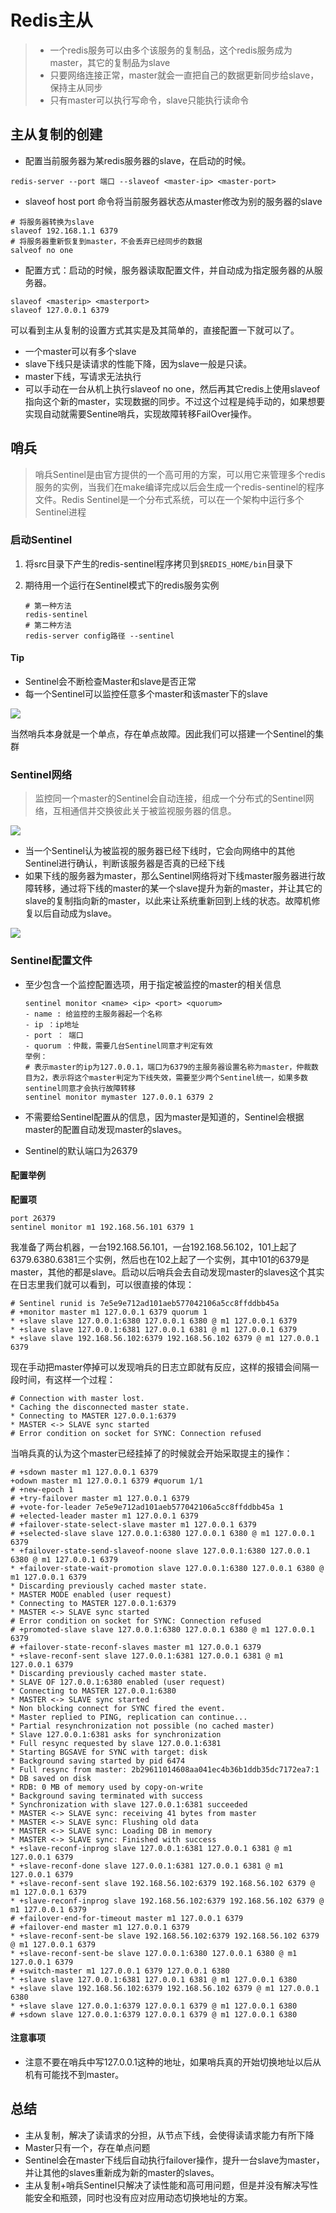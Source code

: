 # Redis主从

> - 一个redis服务可以由多个该服务的复制品，这个redis服务成为master，其它的复制品为slave
> - 只要网络连接正常，master就会一直把自己的数据更新同步给slave，保持主从同步
> - 只有master可以执行写命令，slave只能执行读命令

## 主从复制的创建

- 配置当前服务器为某redis服务器的slave，在启动的时候。

```shell
redis-server --port 端口 --slaveof <master-ip> <master-port>
```

- slaveof host port 命令将当前服务器状态从master修改为别的服务器的slave

```shell
# 将服务器转换为slave
slaveof 192.168.1.1 6379   
# 将服务器重新恢复到master，不会丢弃已经同步的数据
salveof no one
```

- 配置方式：启动的时候，服务器读取配置文件，并自动成为指定服务器的从服务器。

```shell
slaveof <masterip> <masterport>
slaveof 127.0.0.1 6379
```

可以看到主从复制的设置方式其实是及其简单的，直接配置一下就可以了。

- 一个master可以有多个slave
- slave下线只是读请求的性能下降，因为slave一般是只读。
- master下线，写请求无法执行
- 可以手动在一台从机上执行slaveof no one，然后再其它redis上使用slaveof指向这个新的master，实现数据的同步。不过这个过程是纯手动的，如果想要实现自动就需要Sentine哨兵，实现故障转移FailOver操作。

## 哨兵

> 哨兵Sentinel是由官方提供的一个高可用的方案，可以用它来管理多个redis服务的实例，当我们在make编译完成以后会生成一个redis-sentinel的程序文件。Redis Sentinel是一个分布式系统，可以在一个架构中运行多个Sentinel进程

### 启动Sentinel

1. 将src目录下产生的redis-sentinel程序拷贝到`$REDIS_HOME/bin`目录下

2. 期待用一个运行在Sentinel模式下的redis服务实例

   ```shell
   # 第一种方法
   redis-sentinel
   # 第二种方法
   redis-server config路径 --sentinel
   ```

#### Tip

- Sentinel会不断检查Master和slave是否正常
- 每一个Sentinel可以监控任意多个master和该master下的slave

![](http://omk1n04i8.bkt.clouddn.com/18-5-3/22700090.jpg)

当然哨兵本身就是一个单点，存在单点故障。因此我们可以搭建一个Sentinel的集群

### Sentinel网络

> 监控同一个master的Sentinel会自动连接，组成一个分布式的Sentinel网络，互相通信并交换彼此关于被监视服务器的信息。

![](http://omk1n04i8.bkt.clouddn.com/18-5-3/90204474.jpg)

- 当一个Sentinel认为被监视的服务器已经下线时，它会向网络中的其他Sentinel进行确认，判断该服务器是否真的已经下线
- 如果下线的服务器为master，那么Sentinel网络将对下线master服务器进行故障转移，通过将下线的master的某一个slave提升为新的master，并让其它的slave的复制指向新的master，以此来让系统重新回到上线的状态。故障机修复以后自动成为slave。

![](http://omk1n04i8.bkt.clouddn.com/18-5-3/6339105.jpg)

### Sentinel配置文件

- 至少包含一个监控配置选项，用于指定被监控的master的相关信息

  ```shell
  sentinel monitor <name> <ip> <port> <quorum>
  - name : 给监控的主服务器起一个名称
  - ip ：ip地址
  - port ： 端口
  - quorum ：仲裁，需要几台Sentinel同意才判定有效
  举例：
  # 表示master的ip为127.0.0.1，端口为6379的主服务器设置名称为master，仲裁数目为2，表示将这个master判定为下线失效，需要至少两个Sentinel统一，如果多数sentinel同意才会执行故障转移
  sentinel monitor mymaster 127.0.0.1 6379 2
  ```

- 不需要给Sentinel配置从的信息，因为master是知道的，Sentinel会根据master的配置自动发现master的slaves。

- Sentinel的默认端口为26379

#### 配置举例

**配置项**

```shell
port 26379
sentinel monitor m1 192.168.56.101 6379 1
```

我准备了两台机器，一台192.168.56.101，一台192.168.56.102，101上起了6379.6380.6381三个实例，然后也在102上起了一个实例，其中101的6379是master，其他的都是slave。启动以后哨兵会去自动发现master的slaves这个其实在日志里我们就可以看到，可以很直接的体现：

```shell
# Sentinel runid is 7e5e9e712ad101aeb577042106a5cc8ffddbb45a
# +monitor master m1 127.0.0.1 6379 quorum 1
* +slave slave 127.0.0.1:6380 127.0.0.1 6380 @ m1 127.0.0.1 6379
* +slave slave 127.0.0.1:6381 127.0.0.1 6381 @ m1 127.0.0.1 6379
* +slave slave 192.168.56.102:6379 192.168.56.102 6379 @ m1 127.0.0.1 6379
```

现在手动把master停掉可以发现哨兵的日志立即就有反应，这样的报错会间隔一段时间，有这样一个过程：

```shell
# Connection with master lost.
* Caching the disconnected master state.
* Connecting to MASTER 127.0.0.1:6379
* MASTER <-> SLAVE sync started
# Error condition on socket for SYNC: Connection refused
```

当哨兵真的认为这个master已经挂掉了的时候就会开始采取提主的操作：

```shell
# +sdown master m1 127.0.0.1 6379
+odown master m1 127.0.0.1 6379 #quorum 1/1
# +new-epoch 1
# +try-failover master m1 127.0.0.1 6379
# +vote-for-leader 7e5e9e712ad101aeb577042106a5cc8ffddbb45a 1
# +elected-leader master m1 127.0.0.1 6379
# +failover-state-select-slave master m1 127.0.0.1 6379
# +selected-slave slave 127.0.0.1:6380 127.0.0.1 6380 @ m1 127.0.0.1 6379
* +failover-state-send-slaveof-noone slave 127.0.0.1:6380 127.0.0.1 6380 @ m1 127.0.0.1 6379
* +failover-state-wait-promotion slave 127.0.0.1:6380 127.0.0.1 6380 @ m1 127.0.0.1 6379
* Discarding previously cached master state.
* MASTER MODE enabled (user request)
* Connecting to MASTER 127.0.0.1:6379
* MASTER <-> SLAVE sync started
# Error condition on socket for SYNC: Connection refused
# +promoted-slave slave 127.0.0.1:6380 127.0.0.1 6380 @ m1 127.0.0.1 6379
# +failover-state-reconf-slaves master m1 127.0.0.1 6379
* +slave-reconf-sent slave 127.0.0.1:6381 127.0.0.1 6381 @ m1 127.0.0.1 6379
* Discarding previously cached master state.
* SLAVE OF 127.0.0.1:6380 enabled (user request)
* Connecting to MASTER 127.0.0.1:6380
* MASTER <-> SLAVE sync started
* Non blocking connect for SYNC fired the event.
* Master replied to PING, replication can continue...
* Partial resynchronization not possible (no cached master)
* Slave 127.0.0.1:6381 asks for synchronization
* Full resync requested by slave 127.0.0.1:6381
* Starting BGSAVE for SYNC with target: disk
* Background saving started by pid 6474
* Full resync from master: 2b29611014608aa041ec4b36b1ddb35dc7172ea7:1
* DB saved on disk
* RDB: 0 MB of memory used by copy-on-write
* Background saving terminated with success
* Synchronization with slave 127.0.0.1:6381 succeeded
* MASTER <-> SLAVE sync: receiving 41 bytes from master
* MASTER <-> SLAVE sync: Flushing old data
* MASTER <-> SLAVE sync: Loading DB in memory
* MASTER <-> SLAVE sync: Finished with success
* +slave-reconf-inprog slave 127.0.0.1:6381 127.0.0.1 6381 @ m1 127.0.0.1 6379
* +slave-reconf-done slave 127.0.0.1:6381 127.0.0.1 6381 @ m1 127.0.0.1 6379
* +slave-reconf-sent slave 192.168.56.102:6379 192.168.56.102 6379 @ m1 127.0.0.1 6379
* +slave-reconf-inprog slave 192.168.56.102:6379 192.168.56.102 6379 @ m1 127.0.0.1 6379
# +failover-end-for-timeout master m1 127.0.0.1 6379
# +failover-end master m1 127.0.0.1 6379
* +slave-reconf-sent-be slave 192.168.56.102:6379 192.168.56.102 6379 @ m1 127.0.0.1 6379
* +slave-reconf-sent-be slave 127.0.0.1:6380 127.0.0.1 6380 @ m1 127.0.0.1 6379
# +switch-master m1 127.0.0.1 6379 127.0.0.1 6380
* +slave slave 127.0.0.1:6381 127.0.0.1 6381 @ m1 127.0.0.1 6380
* +slave slave 192.168.56.102:6379 192.168.56.102 6379 @ m1 127.0.0.1 6380
* +slave slave 127.0.0.1:6379 127.0.0.1 6379 @ m1 127.0.0.1 6380
# +sdown slave 127.0.0.1:6379 127.0.0.1 6379 @ m1 127.0.0.1 6380
```

#### 注意事项

- 注意不要在哨兵中写127.0.0.1这种的地址，如果哨兵真的开始切换地址以后从机有可能找不到master。

## 总结

- 主从复制，解决了读请求的分担，从节点下线，会使得读请求能力有所下降
- Master只有一个，存在单点问题
- Sentinel会在master下线后自动执行failover操作，提升一台slave为master，并让其他的slaves重新成为新的master的slaves。
- 主从复制+哨兵Sentinel只解决了读性能和高可用问题，但是并没有解决写性能安全和瓶颈，同时也没有应对应用动态切换地址的方案。
